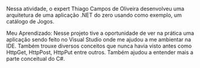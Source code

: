 Nessa atividade, o expert Thiago Campos de Oliveira desenvolveu uma arquitetura de uma aplicação .NET do zero usando como exemplo, um catálogo de Jogos.

Meu Aprendizado: Nesse projeto tive a oportunidade de ver na prática uma aplicação sendo feito no Visual Studio onde me ajudou a me ambientar na IDE. Também trouxe diversos conceitos que nunca havia visto antes como HttpGet, HttpPost, HttpPut entre outros. Também ajudou a entender mais a parte conceitual do C#.
